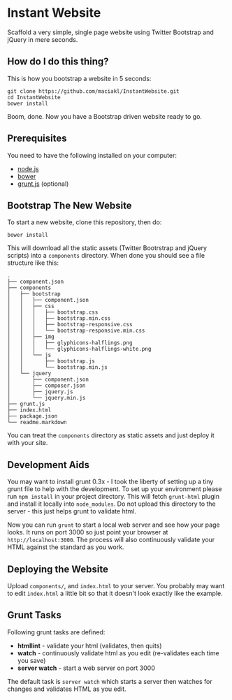 Instant Website
===

Scaffold a very simple, single page website using Twitter Bootstrap and jQuery in mere seconds.

How do I do this thing?
---

This is how you bootstrap a website in 5 seconds:

    git clone https://github.com/maciakl/InstantWebsite.git
    cd InstantWebsite
    bower install

Boom, done. Now you have a Bootstrap driven website ready to go.

Prerequisites
---

You need to have the following installed on your computer:

* [node.js][n]
* [bower][b]
* [grunt.js][g] (optional)

Bootstrap The New Website
---

To start a new website, clone this repository, then do:

    bower install

This will download all the static assets (Twitter Bootrstrap and jQuery scripts) into a `components` directory. When done you should see a file structure like this: 

    .
    ├── component.json
    ├── components
    │   ├── bootstrap
    │   │   ├── component.json
    │   │   ├── css
    │   │   │   ├── bootstrap.css
    │   │   │   ├── bootstrap.min.css
    │   │   │   ├── bootstrap-responsive.css
    │   │   │   └── bootstrap-responsive.min.css
    │   │   ├── img
    │   │   │   ├── glyphicons-halflings.png
    │   │   │   └── glyphicons-halflings-white.png
    │   │   └── js
    │   │       ├── bootstrap.js
    │   │       └── bootstrap.min.js
    │   └── jquery
    │       ├── component.json
    │       ├── composer.json
    │       ├── jquery.js
    │       └── jquery.min.js
    ├── grunt.js
    ├── index.html
    ├── package.json
    └── readme.markdown

You can treat the `components` directory as static assets and just deploy it with your site.

Development Aids
---

You may want to install grunt 0.3x - I took the liberty of setting up a tiny grunt file to help with the development. To set up your environment please run `npm install` in your project directory. This will fetch `grunt-html` plugin and install it locally into `node_modules`. Do not upload this directory to the server - this just helps grunt to validate html. 

Now you can run `grunt` to start a local web server and see how your page looks. It runs on port 3000 so just point your browser at `http://localhost:3000`. The process will also continuously validate your HTML against the standard as you work.

Deploying the Website
---

Upload `components/`, and `index.html` to your server. You probably may want to edit `index.html` a little bit so that it doesn't look exactly like the example.

Grunt Tasks
---

Following grunt tasks are defined:

* **htmllint** - validate your html (validates, then quits)
* **watch** - continuously validate html as you edit (re-validates each time you save)
* **server watch** - start a web server on port 3000

The default task is `server watch` which starts a server then watches for changes and validates HTML as you edit.

[n]: http://nodejs.org/
[b]: http://twitter.github.com/bower/
[g]: http://gruntjs.com/
